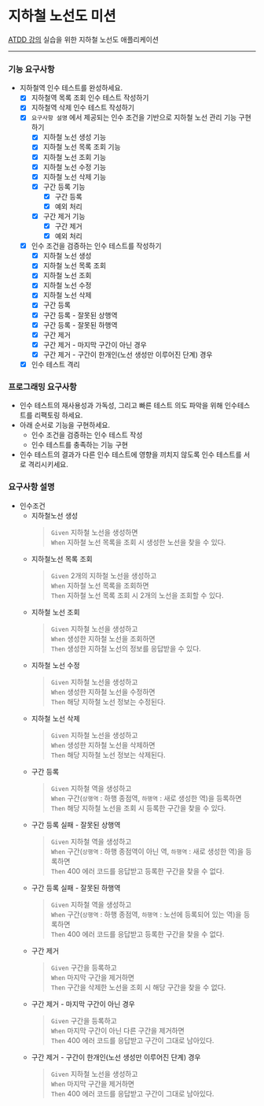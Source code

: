 # 지하철 노선도 미션
[ATDD 강의](https://edu.nextstep.camp/c/R89PYi5H) 실습을 위한 지하철 노선도 애플리케이션

---

### 기능 요구사항
- 지하철역 인수 테스트를 완성하세요.
  - [X] 지하철역 목록 조회 인수 테스트 작성하기
  - [X] 지하철역 삭제 인수 테스트 작성하기
  - [X] `요구사항 설명` 에서 제공되는 인수 조건을 기반으로 지하철 노선 관리 기능 구현하기
    - [X] 지하철 노선 생성 기능
    - [X] 지하철 노선 목록 조회 기능
    - [X] 지하철 노선 조회 기능
    - [X] 지하철 노선 수정 기능
    - [X] 지하철 노선 삭제 기능
    - [X] 구간 등록 기능
      - [X] 구간 등록
      - [X] 예외 처리
    - [X] 구간 제거 기능
      - [X] 구간 제거
      - [X] 예외 처리
  - [X] 인수 조건을 검증하는 인수 테스트를 작성하기
    - [X] 지하철 노선 생성
    - [X] 지하철 노선 목록 조회
    - [X] 지하철 노선 조회
    - [X] 지하철 노선 수정
    - [X] 지하철 노선 삭제
    - [X] 구간 등록
    - [X] 구간 등록 - 잘못된 상행역
    - [X] 구간 등록 - 잘못된 하행역
    - [X] 구간 제거
    - [X] 구간 제거 - 마지막 구간이 아닌 경우
    - [X] 구간 제거 - 구간이 한개인(노선 생성만 이루어진 단계) 경우
  - [X] 인수 테스트 격리

### 프로그래밍 요구사항
- 인수 테스트의 재사용성과 가독성, 그리고 빠른 테스트 의도 파악을 위해 인수테스트를 리팩토링 하세요.
- 아래 순서로 기능을 구현하세요.
  - 인수 조건을 검증하는 인수 테스트 작성
  - 인수 테스트를 충족하는 기능 구현
- 인수 테스트의 결과가 다른 인수 테스트에 영향을 끼치지 않도록 인수 테스트를 서로 격리시키세요.

### 요구사항 설명
- 인수조건
  - 지하철노선 생성
    > `Given` 지하철 노선을 생성하면   
    `When` 지하철 노선 목록을 조회 시 생성한 노선을 찾을 수 있다.  
  - 지하철노선 목록 조회
    > `Given` 2개의 지하철 노선을 생성하고   
    `When` 지하철 노선 목록을 조회하면   
    `Then` 지하철 노선 목록 조회 시 2개의 노선을 조회할 수 있다.
  - 지하철 노선 조회
    > `Given` 지하철 노선을 생성하고   
    `When` 생성한 지하철 노선을 조회하면   
    `Then` 생성한 지하철 노선의 정보를 응답받을 수 있다.
  - 지하철 노선 수정
    > `Given` 지하철 노선을 생성하고   
    `When` 생성한 지하철 노선을 수정하면   
    `Then` 해당 지하철 노선 정보는 수정된다.
  - 지하철 노선 삭제
    > `Given` 지하철 노선을 생성하고   
    `When` 생성한 지하철 노선을 삭제하면   
    `Then` 해당 지하철 노선 정보는 삭제된다.
  - 구간 등록
    > `Given` 지하철 역을 생성하고   
    `When` 구간(`상행역` : 하행 종점역, `하행역` : 새로 생성한 역)을 등록하면    
    `Then` 해당 지하철 노선을 조회 시 등록한 구간을 찾을 수 있다.
  - 구간 등록 실패 - 잘못된 상행역
    > `Given` 지하철 역을 생성하고   
    `When` 구간(`상행역` : 하행 종점역이 아닌 역, `하행역` : 새로 생성한 역)을 등록하면   
    `Then` 400 에러 코드를 응답받고 등록한 구간을 찾을 수 없다.
  - 구간 등록 실패 - 잘못된 하행역
    > `Given` 지하철 역을 생성하고   
    `When` 구간(`상행역` : 하행 종점역, `하행역` : 노선에 등록되어 있는 역)을 등록하면   
    `Then` 400 에러 코드를 응답받고 등록한 구간을 찾을 수 없다.
  - 구간 제거
    > `Given` 구간을 등록하고   
    `When` 마지막 구간을 제거하면   
    `Then` 구간을 삭제한 노선을 조회 시 해당 구간을 찾을 수 없다.
  - 구간 제거 - 마지막 구간이 아닌 경우
    > `Given` 구간을 등록하고   
    `When` 마지막 구간이 아닌 다른 구간을 제거하면   
    `Then` 400 에러 코드를 응답받고 구간이 그대로 남아있다.
  - 구간 제거 - 구간이 한개인(노선 생성만 이루어진 단계) 경우
    > `Given` 지하철 노선을 생성하고   
    `When` 마지막 구간을 제거하면   
    `Then` 400 에러 코드를 응답받고 구간이 그대로 남아있다.